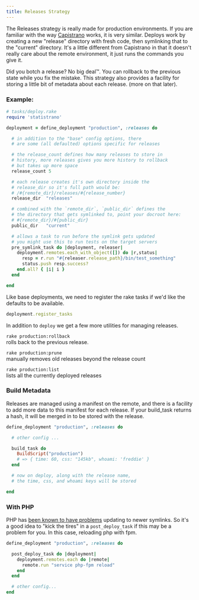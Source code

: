 ```yaml
---
title: Releases Strategy
---
```


The Releases strategy is really made for production environments. If you are familiar with the way [Capistrano](https://github.com/capistrano/capistrano) works, it is very similar. Deploys work by creating a new "release" directory with fresh code, then symlinking that to the "current" directory. It's a little different from Capistrano in that it doesn't really care about the remote environment, it just runs the commands you give it.

Did you botch a release? No big deal™. You can rollback to the previous state while you fix the mistake. This strategy also provides a facility for storing a little bit of metadata about each release. (more on that later).

### Example:

```ruby
# tasks/deploy.rake
require 'statistrano'

deployment = define_deployment "production", :releases do

  # in addition to the "base" config options, there
  # are some (all defaulted) options specific for releases

  # the release_count defines how many releases to store in
  # history, more releases gives you more history to rollback
  # but takes up more space
  release_count 5

  # each release creates it's own directory inside the
  # release_dir so it's full path would be:
  # /#{remote_dir}/releases/#{release_number}
  release_dir  "releases"

  # combined with the `remote_dir`, `public_dir` defines the
  # the directory that gets symlinked to, point your docroot here:
  # #{remote_dir}/#{public_dir}
  public_dir   "current"

  # allows a task to run before the symlink gets updated
  # you might use this to run tests on the target servers
  pre_symlink_task do |deployment, releaser|
    deployment.remotes.each_with_object([]) do |r,status|
      resp = r.run "#{releaser.release_path}/bin/test_something"
      status.push resp.success?
    end.all? { |i| i }
  end

end
```

Like base deployments, we need to register the rake tasks if we'd like the defaults to be available.

```ruby
deployment.register_tasks
```

In addition to `deploy` we get a few more utilities for managing releases.

`rake production:rollback`  
rolls back to the previous release.

`rake production:prune`  
manually removes old releases beyond the release count

`rake production:list`  
lists all the currently deployed releases


### Build Metadata

Releases are managed using a manifest on the remote, and there is a facility to add more data to this manifest for each release. If your build_task returns a hash, it will be merged in to be stored with the release.

```ruby
define_deployment "production", :releases do

  # other config ...

  build_task do
    BuildScript("production")
    # => { time: 60, css: "145kb", whoami: 'freddie' }
  end

  # now on deploy, along with the release name,
  # the time, css, and whoami keys will be stored

end
```

### With PHP

PHP has [been known to have problems](http://stackoverflow.com/questions/18450076/capistrano-symlinks-being-cached) updating to newer symlinks. So it's a good idea to "kick the tires" in a `post_deploy_task` if this may be a problem for you. In this case, reloading php with fpm.

```ruby
define_deployment "production", :releases do

  post_deploy_task do |deployment|
    deployment.remotes.each do |remote|
      remote.run "service php-fpm reload"
    end
  end

  # other config...
end
```
